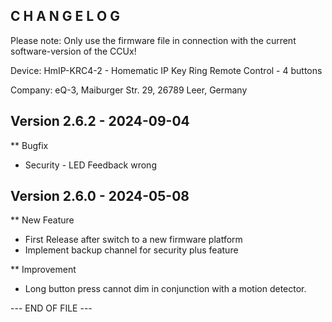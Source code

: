 C H A N G E L O G
-----------------

Please note: Only use the firmware file in connection with the current software-version of the CCUx!

Device:      HmIP-KRC4-2 - Homematic IP Key Ring Remote Control - 4 buttons

Company:     eQ-3, Maiburger Str. 29, 26789 Leer, Germany



Version 2.6.2 - 2024-09-04
--------------------------------------------------------------

** Bugfix
   * Security - LED Feedback wrong



Version 2.6.0 - 2024-05-08
--------------------------------------------------------------

** New Feature
   * First Release after switch to a new firmware platform
   * Implement backup channel for security plus feature

** Improvement
   * Long button press cannot dim in conjunction with a motion detector.



--- END OF FILE ---

